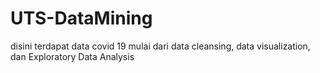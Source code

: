 # UTS-DataMining
disini terdapat data covid 19 mulai dari data cleansing, data visualization, dan Exploratory Data Analysis
